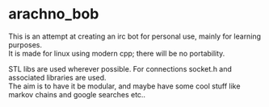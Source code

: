 # arachno_bob
This is an attempt at creating an irc bot for personal use, mainly for learning purposes.  
It is made for linux using modern cpp; there will be no portability.  
  
STL libs are used wherever possible. For connections socket.h and associated libraries are used.  
The aim is to have it be modular, and maybe have some cool stuff like markov chains and google searches etc..  
